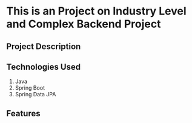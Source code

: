 # This is an Project on Industry Level and Complex Backend Project
<!-- write something more  -->

## Project Description
<!-- write something more  -->

## Technologies Used

1. Java
2. Spring Boot
3. Spring Data JPA

## Features


